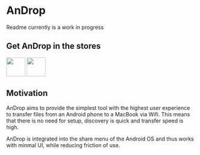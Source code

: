 # AnDrop

Readme currently is a work in progress


## Get AnDrop in the stores

[<img height="50" src="https://upload.wikimedia.org/wikipedia/commons/thumb/7/78/Google_Play_Store_badge_EN.svg/1200px-Google_Play_Store_badge_EN.svg.png">](https://play.google.com/store/apps/details?id=de.canyumusak.androiddrop&utm_source=github)
[<img height="50" src="https://upload.wikimedia.org/wikipedia/commons/thumb/3/3c/Download_on_the_App_Store_Badge.svg/640px-Download_on_the_App_Store_Badge.svg.png">](https://apps.apple.com/de/app/androp/id1452111498?l=en&mt=120)


## Motivation

AnDrop aims to provide the simplest tool with the highest user experience to transfer files from an Android phone to a MacBook via Wifi. This means that there is no need for setup, discovery is quick and transfer speed is high.

AnDrop is integrated into the share menu of the Android OS and thus works with minmal UI, while reducing friction of use.

